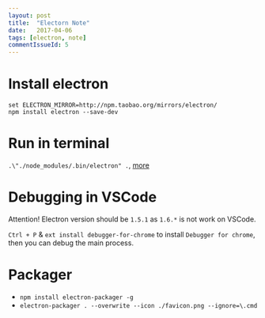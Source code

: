 ```yaml
---
layout: post
title:  "Electorn Note"
date:   2017-04-06
tags: [electron, note]
commentIssueId: 5
---
```


# Install electron
```shell
set ELECTRON_MIRROR=http://npm.taobao.org/mirrors/electron/
npm install electron --save-dev
```

# Run in terminal
`.\"./node_modules/.bin/electron" .`, [more](http://stackoverflow.com/questions/20765337/how-to-fix-is-not-an-internal-or-external-command-error)

# Debugging in VSCode
Attention! Electron version should be `1.5.1` as `1.6.*` is not work on VSCode.

`Ctrl + P` & `ext install debugger-for-chrome` to install `Debugger for chrome`, then you can debug the main process.

# Packager
*  `npm install electron-packager -g`
* `electron-packager . --overwrite --icon ./favicon.png --ignore=\.cmd`

